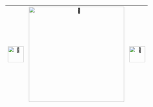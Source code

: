| <img src="https://data.whicdn.com/images/314729688/original.gif" alt="🌈" width="50px"> | <img src="https://i.pinimg.com/originals/f7/fb/cd/f7fbcd4ca0cf8ffe43d9b7dc1b305ba3.gif" alt="🌈" width="300px"> | <img src="https://data.whicdn.com/images/314729688/original.gif" alt="🌈" width="50px"> |
|:--:|:--:|:--:|
